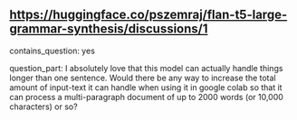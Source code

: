 ## https://huggingface.co/pszemraj/flan-t5-large-grammar-synthesis/discussions/1

contains_question: yes

question_part: I absolutely love that this model can actually handle things longer than one sentence. Would there be any way to increase the total amount of input-text it can handle when using it in google colab so that it can process a multi-paragraph document of up to 2000 words (or 10,000 characters) or so?